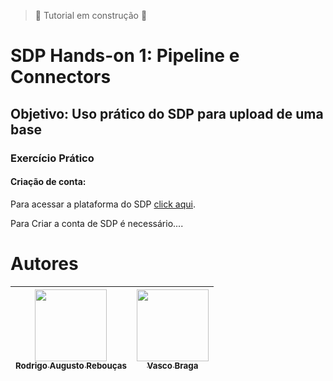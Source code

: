 > :construction: Tutorial em construção :construction:

# **SDP Hands-on 1**: Pipeline e Connectors
## **Objetivo**: Uso prático do SDP para upload de uma base

### Exercício Prático


#### Criação de conta:

Para acessar a plataforma do SDP [click aqui](https://console.semantix.cloud/).



Para Criar a conta de SDP é necessário....

# Autores

| [<img src="https://avatars.githubusercontent.com/u/23451074?v=4" width=115><br><sub>Rodrigo Augusto Rebouças</sub>](https://github.com/rodrigo-reboucas) |  [<img src="gitVasco" width=115><br><sub>Vasco Braga</sub>](gitvaso) |
| :---: | :---: |
